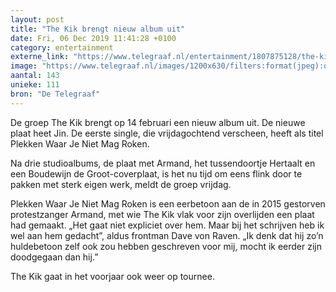 ```yaml
---
layout: post
title: "The Kik brengt nieuw album uit"
date: Fri, 06 Dec 2019 11:41:28 +0100
category: entertainment
externe_link: "https://www.telegraaf.nl/entertainment/1807875128/the-kik-brengt-nieuw-album-uit"
image: "https://www.telegraaf.nl/images/1200x630/filters:format(jpeg):quality(80)/cdn-kiosk-api.telegraaf.nl/f583d69c-1814-11ea-a02a-02c309bc01c1.jpg"
aantal: 143
unieke: 111
bron: "De Telegraaf"
---
```


<p class="intro">De groep The Kik brengt op 14 februari een nieuw album uit. De nieuwe plaat heet Jin. De eerste single, die vrijdagochtend verscheen, heeft als titel Plekken Waar Je Niet Mag Roken.</p> <p>Na drie studioalbums, de plaat met Armand, het tussendoortje Hertaalt en een Boudewijn de Groot-coverplaat, is het nu tijd om eens flink door te pakken met sterk eigen werk, meldt de groep vrijdag.</p><p>Plekken Waar Je Niet Mag Roken is een eerbetoon aan de in 2015 gestorven protestzanger Armand, met wie The Kik vlak voor zijn overlijden een plaat had gemaakt. „Het gaat niet expliciet over hem. Maar bij het schrijven heb ik wel aan hem gedacht”, aldus frontman Dave von Raven. „Ik denk dat hij zo’n huldebetoon zelf ook zou hebben geschreven voor mij, mocht ik eerder zijn doodgegaan dan hij.”</p><p>The Kik gaat in het voorjaar ook weer op tournee.</p>

